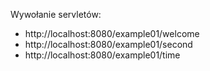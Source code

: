 Wywołanie servletów:

* http://localhost:8080/example01/welcome
* http://localhost:8080/example01/second
* http://localhost:8080/example01/time